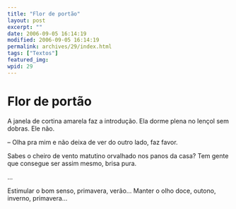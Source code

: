 ```yaml
---
title: "Flor de portão"
layout: post
excerpt: ""
date: 2006-09-05 16:14:19
modified: 2006-09-05 16:14:19
permalink: archives/29/index.html
tags: ["Textos"]
featured_img: 
wpid: 29
---
```


# Flor de portão

A janela de cortina amarela faz a introdução. Ela dorme plena no lençol sem dobras. Ele não.

– Olha pra mim e não deixa de ver do outro lado, faz favor.

Sabes o cheiro de vento matutino orvalhado nos panos da casa? Tem gente que consegue ser assim mesmo, brisa pura.

…

Estimular o bom senso, primavera, verão… Manter o olho doce, outono, inverno, primavera…
